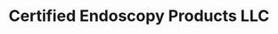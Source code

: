 ---
title: "Certified Endoscopy Products LLC"
url: /schiller-park/certified-endoscopy-products-llc/
shop: Sanitätshaus
---